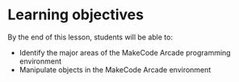 # Learning objectives

By the end of this lesson, students will be able to:

- Identify the major areas of the MakeCode Arcade programming environment
- Manipulate objects in the MakeCode Arcade environment
